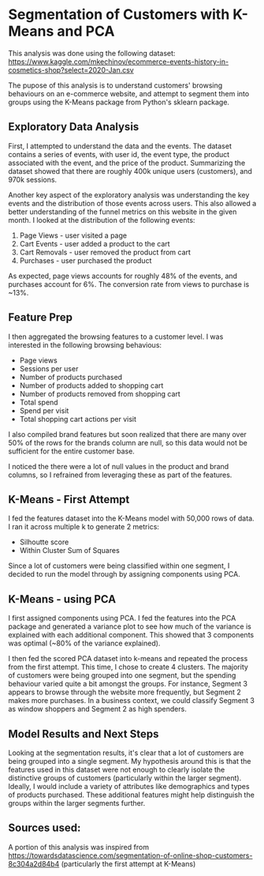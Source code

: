 # Segmentation of Customers with K-Means and PCA
This analysis was done using the following dataset: https://www.kaggle.com/mkechinov/ecommerce-events-history-in-cosmetics-shop?select=2020-Jan.csv

The pupose of this analysis is to understand customers' browsing behaviours on an e-commerce website, and attempt to segment them into groups using the K-Means package from Python's sklearn package.

## Exploratory Data Analysis
First, I attempted to understand the data and the events. The dataset contains a series of events, with user id, the event type, the product associated with the event, and the price of the product. Summarizing the dataset showed that there are roughly 400k unique users (customers), and 970k sessions.

Another key aspect of the exploratory analysis was understanding the key events and the distribution of those events across users. This also allowed a better understanding of the funnel metrics on this website in the given month. I looked at the distribution of the following events:
1. Page Views - user visited a page
2. Cart Events - user added a product to the cart
3. Cart Removals - user removed the product from cart
4. Purchases - user purchased the product

As expected, page views accounts for roughly 48% of the events, and purchases account for 6%. The conversion rate from views to purchase is ~13%.

## Feature Prep
I then aggregated the browsing features to a customer level. I was interested in the following browsing behavious:
*   Page views
*   Sessions per user
*   Number of products purchased
*   Number of products added to shopping cart
*   Number of products removed from shopping cart
*   Total spend
*   Spend per visit
*   Total shopping cart actions per visit

I also compiled brand features but soon realized that there are many over 50% of the rows for the brands column are null, so this data would not be sufficient for the entire customer base.

I noticed the there were a lot of null values in the product and brand columns, so I refrained from leveraging these as part of the features.

## K-Means - First Attempt
I fed the features dataset into the K-Means model with 50,000 rows of data. I ran it across multiple k to generate 2 metrics:
* Silhoutte score
* Within Cluster Sum of Squares 

Since a lot of customers were being classified within one segment, I decided to run the model through by assigning components using PCA.

## K-Means - using PCA
I first assigned components using PCA. I fed the features into the PCA package and generated a variance plot to see how much of the variance is explained with each additional component. This showed that 3 components was optimal (~80% of the variance explained).

I then fed the scored PCA dataset into k-means and repeated the process from the first attempt. This time, I chose to create 4 clusters. The majority of customers were being grouped into one segment, but the spending behaviour varied quite a bit amongst the groups. For instance, Segment 3 appears to browse through the website more frequently, but Segment 2 makes more purchases. In a business context, we could classify Segment 3 as window shoppers and Segment 2 as high spenders.

## Model Results and Next Steps
Looking at the segmentation results, it's clear that a lot of customers are being grouped into a single segment. My hypothesis around this is that the features used in this dataset were not enough to clearly isolate the distinctive groups of customers (particularly within the larger segment). Ideally, I would include a variety of attributes like demographics and types of products purchased. These additional features might help distinguish the groups within the larger segments further.

## Sources used:
A portion of this analysis was inspired from https://towardsdatascience.com/segmentation-of-online-shop-customers-8c304a2d84b4 (particularly the first attempt at K-Means)
